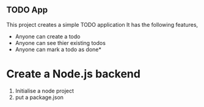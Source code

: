## TODO App

This project creates a simple TODO application
It has the following features,

- Anyone can create a todo
- Anyone can see thier existing todos
- Anyone can mark a todo as done*


# Create a Node.js backend
1. Initialise a node project 
2. put a package.json